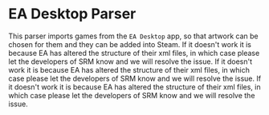 # EA Desktop Parser

This parser imports games from the `EA Desktop` app, so that artwork can be chosen for them and they can be added into Steam. If it doesn't work it is because EA has altered the structure of their xml files, in which case please let the developers of SRM know and we will resolve the issue. If it doesn't work it is because EA has altered the structure of their xml files, in which case please let the developers of SRM know and we will resolve the issue. If it doesn't work it is because EA has altered the structure of their xml files, in which case please let the developers of SRM know and we will resolve the issue. 
